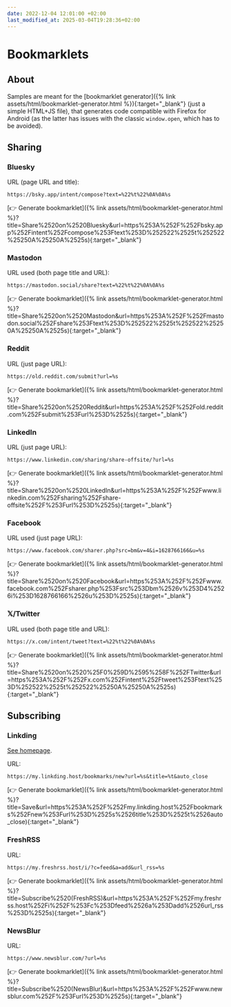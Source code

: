 ```yaml
---
date: 2022-12-04 12:01:00 +02:00
last_modified_at: 2025-03-04T19:28:36+02:00
---
```


# Bookmarklets

## About

Samples are meant for the [bookmarklet generator]({% link assets/html/bookmarklet-generator.html %}){:target="_blank"} (just a simple HTML+JS file), that generates code compatible with Firefox for Android (as the latter has issues with the classic `window.open`, which has to be avoided).

## Sharing

### Bluesky

URL (page URL and title):

```
https://bsky.app/intent/compose?text=%22%t%22%0A%0A%s
```

[👉 Generate bookmarklet]({% link assets/html/bookmarklet-generator.html %}?title=Share%2520on%2520Bluesky&url=https%253A%252F%252Fbsky.app%252Fintent%252Fcompose%253Ftext%253D%252522%2525t%252522%25250A%25250A%2525s){:target="_blank"}

### Mastodon

URL used (both page title and URL):

```
https://mastodon.social/share?text=%22%t%22%0A%0A%s
```

[👉 Generate bookmarklet]({% link assets/html/bookmarklet-generator.html %}?title=Share%2520on%2520Mastodon&url=https%253A%252F%252Fmastodon.social%252Fshare%253Ftext%253D%252522%2525t%252522%25250A%25250A%2525s){:target="_blank"}

### Reddit

URL (just page URL):

```
https://old.reddit.com/submit?url=%s
```

[👉 Generate bookmarklet]({% link assets/html/bookmarklet-generator.html %}?title=Share%2520on%2520Reddit&url=https%253A%252F%252Fold.reddit.com%252Fsubmit%253Furl%253D%2525s){:target="_blank"}

### LinkedIn

URL (just page URL):

```
https://www.linkedin.com/sharing/share-offsite/?url=%s
```

[👉 Generate bookmarklet]({% link assets/html/bookmarklet-generator.html %}?title=Share%2520on%2520LinkedIn&url=https%253A%252F%252Fwww.linkedin.com%252Fsharing%252Fshare-offsite%252F%253Furl%253D%2525s){:target="_blank"}

### Facebook

URL used (just page URL):

```
https://www.facebook.com/sharer.php?src=bm&v=4&i=1628766166&u=%s
```

[👉 Generate bookmarklet]({% link assets/html/bookmarklet-generator.html %}?title=Share%2520on%2520Facebook&url=https%253A%252F%252Fwww.facebook.com%252Fsharer.php%253Fsrc%253Dbm%2526v%253D4%2526i%253D1628766166%2526u%253D%2525s){:target="_blank"}

### 𝕏/Twitter

URL used (both page title and URL):

```
https://x.com/intent/tweet?text=%22%t%22%0A%0A%s
```

[👉 Generate bookmarklet]({% link assets/html/bookmarklet-generator.html %}?title=Share%2520on%2520%25F0%259D%2595%258F%252FTwitter&url=https%253A%252F%252Fx.com%252Fintent%252Ftweet%253Ftext%253D%252522%2525t%252522%25250A%25250A%2525s){:target="_blank"}

## Subscribing

### Linkding

[See homepage](https://linkding.link/).

URL:

```
https://my.linkding.host/bookmarks/new?url=%s&title=%t&auto_close
```

[👉 Generate bookmarklet]({% link assets/html/bookmarklet-generator.html %}?title=Save&url=https%253A%252F%252Fmy.linkding.host%252Fbookmarks%252Fnew%253Furl%253D%2525s%2526title%253D%2525t%2526auto_close){:target="_blank"}

### FreshRSS

URL:

```
https://my.freshrss.host/i/?c=feed&a=add&url_rss=%s
```

[👉 Generate bookmarklet]({% link assets/html/bookmarklet-generator.html %}?title=Subscribe%2520(FreshRSS)&url=https%253A%252F%252Fmy.freshrss.host%252Fi%252F%253Fc%253Dfeed%2526a%253Dadd%2526url_rss%253D%2525s){:target="_blank"}

### NewsBlur

URL:

```
https://www.newsblur.com/?url=%s
```

[👉 Generate bookmarklet]({% link assets/html/bookmarklet-generator.html %}?title=Subscribe%2520(NewsBlur)&url=https%253A%252F%252Fwww.newsblur.com%252F%253Furl%253D%2525s){:target="_blank"}
